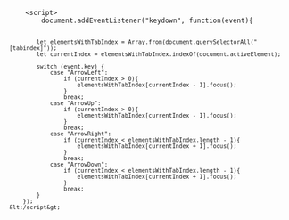 <Code language='html'>
    &lt;script&gt;
        document.addEventListener("keydown", function(event){

            let elementsWithTabIndex = Array.from(document.querySelectorAll("[tabindex]"));
            let currentIndex = elementsWithTabIndex.indexOf(document.activeElement);

            switch (event.key) {
                case "ArrowLeft":
                    if (currentIndex > 0){
                        elementsWithTabIndex[currentIndex - 1].focus();
                    }
                    break;
                case "ArrowUp":
                    if (currentIndex > 0){
                        elementsWithTabIndex[currentIndex - 1].focus();
                    }
                    break;
                case "ArrowRight":
                    if (currentIndex < elementsWithTabIndex.length - 1){
                        elementsWithTabIndex[currentIndex + 1].focus();
                    }
                    break;
                case "ArrowDown":
                    if (currentIndex < elementsWithTabIndex.length - 1){
                        elementsWithTabIndex[currentIndex + 1].focus();
                    }
                    break;
            }
        });
    &lt;/script&gt;
</Code>